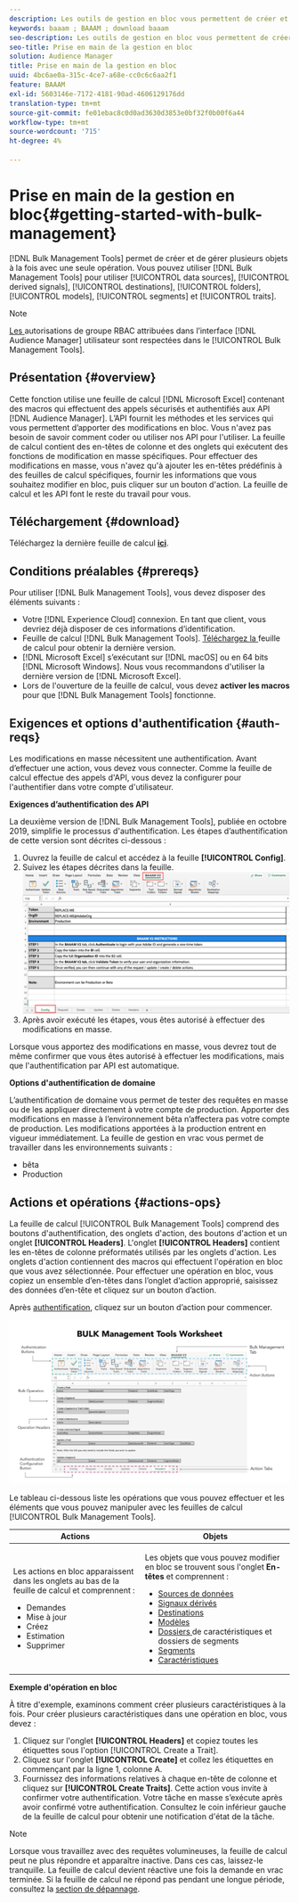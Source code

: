 ```yaml
---
description: Les outils de gestion en bloc vous permettent de créer et de gérer plusieurs objets à la fois avec une seule opération. Vous pouvez utiliser les outils de gestion en bloc pour utiliser des sources de données, des signaux dérivés, des destinations, des dossiers, des segments et des caractéristiques.
keywords: baaam ; BAAAM ; download baaam
seo-description: Les outils de gestion en bloc vous permettent de créer et de gérer plusieurs objets à la fois avec une seule opération. Vous pouvez utiliser les outils de gestion en bloc pour utiliser des sources de données, des signaux dérivés, des destinations, des dossiers, des segments et des caractéristiques.
seo-title: Prise en main de la gestion en bloc
solution: Audience Manager
title: Prise en main de la gestion en bloc
uuid: 4bc6ae0a-315c-4ce7-a68e-cc0c6c6aa2f1
feature: BAAAM
exl-id: 5603146e-7172-4181-90ad-4606129176dd
translation-type: tm+mt
source-git-commit: fe01ebac8c0d0ad3630d3853e0bf32f0b00f6a44
workflow-type: tm+mt
source-wordcount: '715'
ht-degree: 4%

---
```


# Prise en main de la gestion en bloc{#getting-started-with-bulk-management}

[!DNL Bulk Management Tools] permet de créer et de gérer plusieurs objets à la fois avec une seule opération. Vous pouvez utiliser [!DNL Bulk Management Tools] pour utiliser [!UICONTROL data sources], [!UICONTROL derived signals], [!UICONTROL destinations], [!UICONTROL folders], [!UICONTROL models], [!UICONTROL segments] et [!UICONTROL traits].

<!-- 

c_bulk_start.xml

 -->

>[!NOTE]
>
>[Les ](../../features/administration/administration-overview.md) autorisations de groupe RBAC attribuées dans l’interface  [!DNL Audience Manager] utilisateur sont respectées dans le  [!UICONTROL Bulk Management Tools].

## Présentation {#overview}

Cette fonction utilise une feuille de calcul [!DNL Microsoft Excel] contenant des macros qui effectuent des appels sécurisés et authentifiés aux API [!DNL Audience Manager]. L’API fournit les méthodes et les services qui vous permettent d’apporter des modifications en bloc. Vous n&#39;avez pas besoin de savoir comment coder ou utiliser nos API pour l&#39;utiliser. La feuille de calcul contient des en-têtes de colonne et des onglets qui exécutent des fonctions de modification en masse spécifiques. Pour effectuer des modifications en masse, vous n&#39;avez qu&#39;à ajouter les en-têtes prédéfinis à des feuilles de calcul spécifiques, fournir les informations que vous souhaitez modifier en bloc, puis cliquer sur un bouton d&#39;action. La feuille de calcul et les API font le reste du travail pour vous.

## Téléchargement {#download}

Téléchargez la dernière feuille de calcul **[ici](assets/BAAAM_V2_20200502.xlsm)**.

## Conditions préalables {#prereqs}

Pour utiliser [!DNL Bulk Management Tools], vous devez disposer des éléments suivants :

* Votre [!DNL Experience Cloud] connexion. En tant que client, vous devriez déjà disposer de ces informations d’identification.
* Feuille de calcul [!DNL Bulk Management Tools]. [Téléchargez la ](assets/BAAAM_V2_20200502.xlsm) feuille de calcul pour obtenir la dernière version.
* [!DNL Microsoft Excel] s’exécutant sur  [!DNL macOS] ou en 64 bits  [!DNL Microsoft Windows]. Nous vous recommandons d&#39;utiliser la dernière version de [!DNL Microsoft Excel].
* Lors de l&#39;ouverture de la feuille de calcul, vous devez **activer les macros** pour que [!DNL Bulk Management Tools] fonctionne.

## Exigences et options d&#39;authentification {#auth-reqs}

Les modifications en masse nécessitent une authentification. Avant d’effectuer une action, vous devez vous connecter. Comme la feuille de calcul effectue des appels d&#39;API, vous devez la configurer pour l&#39;authentifier dans votre compte d&#39;utilisateur.

**Exigences d’authentification des API**

La deuxième version de [!DNL Bulk Management Tools], publiée en octobre 2019, simplifie le processus d&#39;authentification. Les étapes d’authentification de cette version sont décrites ci-dessous :

1. Ouvrez la feuille de calcul et accédez à la feuille **[!UICONTROL Config]**.
2. Suivez les étapes décrites dans la feuille.
   ![](assets/baaam-authentication.png)
3. Après avoir exécuté les étapes, vous êtes autorisé à effectuer des modifications en masse.

Lorsque vous apportez des modifications en masse, vous devrez tout de même confirmer que vous êtes autorisé à effectuer les modifications, mais que l&#39;authentification par API est automatique.

**Options d&#39;authentification de domaine**

L’authentification de domaine vous permet de tester des requêtes en masse ou de les appliquer directement à votre compte de production. Apporter des modifications en masse à l’environnement bêta n’affectera pas votre compte de production. Les modifications apportées à la production entrent en vigueur immédiatement. La feuille de gestion en vrac vous permet de travailler dans les environnements suivants :

* bêta
* Production

## Actions et opérations {#actions-ops}

La feuille de calcul [!UICONTROL Bulk Management Tools] comprend des boutons d&#39;authentification, des onglets d&#39;action, des boutons d&#39;action et un onglet **[!UICONTROL Headers]**. L&#39;onglet **[!UICONTROL Headers]** contient les en-têtes de colonne préformatés utilisés par les onglets d&#39;action. Les onglets d&#39;action contiennent des macros qui effectuent l&#39;opération en bloc que vous avez sélectionnée. Pour effectuer une opération en bloc, vous copiez un ensemble d’en-têtes dans l’onglet d’action approprié, saisissez des données d’en-tête et cliquez sur un bouton d’action.

Après [authentification](#auth-reqs), cliquez sur un bouton d’action pour commencer.

![](assets/baaam-worksheet.png)

Le tableau ci-dessous liste les opérations que vous pouvez effectuer et les éléments que vous pouvez manipuler avec les feuilles de calcul [!UICONTROL Bulk Management Tools].

<table id="table_B9B3E09B692E42BAA52FB32C18B00709"> 
 <thead> 
  <tr> 
   <th colname="col1" class="entry"> Actions </th> 
   <th colname="col2" class="entry"> Objets </th> 
  </tr> 
 </thead>
 <tbody> 
  <tr> 
   <td colname="col1"> <p>Les actions en bloc apparaissent dans les onglets au bas de la feuille de calcul et comprennent : </p> <p> 
     <ul id="ul_49F46B9E00C045D29E40258EB7BDCFBB"> 
      <li id="li_193C41EA19EF4D738FBA037D2BF9B05C">Demandes </li> 
      <li id="li_5BE2E13D839F4958AAA5C01B7EFC5096">Mise à jour </li> 
      <li id="li_4CCCC739795945DF8C89787F9A67EB88">Créez     </li> 
      <li id="li_C7D36D2BDF0448CEAF3A5EABE41038E8">Estimation </li> 
      <li id="li_07A3E94326124A3092362D9896EB7732">Supprimer </li> 
     </ul> </p> </td> 
   <td colname="col2"> <p>Les objets que vous pouvez modifier en bloc se trouvent sous l'onglet <b><span class="uicontrol"> En-têtes</span></b> et comprennent : </p> <p> 
     <ul id="ul_A7A96F2B1B63430B9A1E1184AC5FA8F2"> 
      <li id="li_E3D9E2E190B04BE685337AC6140C371C"> <a href="../../features/datasources-list-and-settings.md#data-sources-list-and-settings"> Sources de données</a> </li> 
      <li id="li_B645385E40684FA28770913EAF18CB2C"> <a href="../../features/derived-signals.md"> Signaux dérivés</a> </li> 
      <li id="li_9059F8C4A41A410899BDEFC76D3F5949"> <a href="../../features/destinations/destinations.md">Destinations </a> </li> 
      <li> <a href="../../features/algorithmic-models/understanding-models.md"> Modèles</a> </li> 
      <li id="li_BB5A445150754E53AA38C78461326932"> <a href="../../features/traits/trait-storage.md#trait-storage"> Dossiers </a> de caractéristiques et dossiers de segments </li> 
      <li id="li_7A27DBF64E0945CF8AE8C96E8C6EDA09"> <a href="../../features/segments/segments-purpose.md">Segments </a> </li> 
      <li id="li_A4640A34930040DEA8555EAF0AE2A702"> <a href="../../features/traits/trait-details-page.md">Caractéristiques </a> </li> 
     </ul> </p> </td> 
  </tr> 
 </tbody> 
</table>

**Exemple d&#39;opération en bloc**

À titre d&#39;exemple, examinons comment créer plusieurs caractéristiques à la fois. Pour créer plusieurs caractéristiques dans une opération en bloc, vous devez :

1. Cliquez sur l&#39;onglet **[!UICONTROL Headers]** et copiez toutes les étiquettes sous l&#39;option [!UICONTROL Create a Trait].
2. Cliquez sur l&#39;onglet **[!UICONTROL Create]** et collez les étiquettes en commençant par la ligne 1, colonne A.
3. Fournissez des informations relatives à chaque en-tête de colonne et cliquez sur **[!UICONTROL Create Traits]**. Cette action vous invite à confirmer votre authentification. Votre tâche en masse s’exécute après avoir confirmé votre authentification. Consultez le coin inférieur gauche de la feuille de calcul pour obtenir une notification d&#39;état de la tâche.


>[!NOTE]
>
>Lorsque vous travaillez avec des requêtes volumineuses, la feuille de calcul peut ne plus répondre et apparaître inactive. Dans ces cas, laissez-le tranquille. La feuille de calcul devient réactive une fois la demande en vrac terminée. Si la feuille de calcul ne répond pas pendant une longue période, consultez la [section de dépannage](../../reference/bulk-management-tools/bulk-troubleshooting.md).
